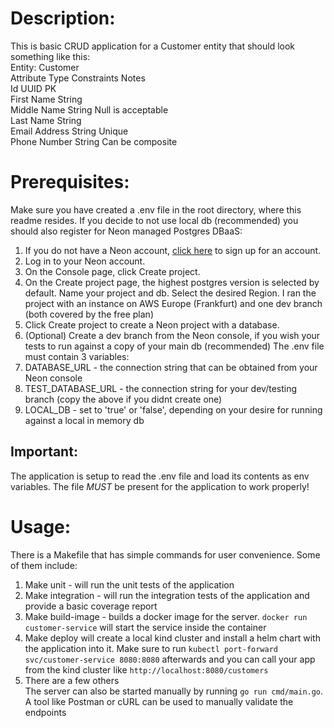 # Description:
This is basic CRUD application for a Customer entity that should look
something like this: <br>
Entity: Customer<br>
Attribute Type Constraints Notes<br>
Id UUID PK<br>
First Name String<br>
Middle Name String Null is acceptable<br>
Last Name String<br>
Email Address String Unique<br>
Phone Number String Can be composite<br>

# Prerequisites:
Make sure you have created a .env file in the root directory, where this readme resides. If you decide
to not use local db (recommended) you should also register for Neon managed Postgres DBaaS:
1. If you do not have a Neon account, [click here](https://console.neon.tech/realms/prod-realm/protocol/openid-connect/auth?client_id=neon-console&redirect_uri=https%3A%2F%2Fconsole.neon.tech%2Fauth%2Fkeycloak%2Fcallback&response_type=code&scope=openid+profile+email&state=6tSQVbgMQ2Al1q6GRWXHqA%3D%3D%2C%2C%2C) to sign up for an account.
2. Log in to your Neon account.
3. On the Console page, click Create project.
4. On the Create project page, the highest postgres version is selected by default. Name your project and db. Select the desired Region. I ran the project with an instance on AWS Europe (Frankfurt) and one dev branch (both covered by the free plan)
5. Click Create project to create a Neon project with a database.
6. (Optional) Create a dev branch from the Neon console, if you wish your tests to run against a copy of your main db (recommended)
   The .env file must contain 3 variables:
1. DATABASE_URL - the connection string that can be obtained from your Neon console
2. TEST_DATABASE_URL - the connection string for your dev/testing branch (copy the above if you didnt create one)
3. LOCAL_DB - set to 'true' or 'false', depending on your desire for running against a local in memory db
## Important:
The application is setup to read the .env file and load its contents as env variables. The file _MUST_ be present for the application to work properly!

# Usage:
There is a Makefile that has simple commands for user convenience. Some of them include:
1. Make unit - will run the unit tests of the application
2. Make integration - will run the integration tests of the application and provide a basic coverage report
3. Make build-image - builds a docker image for the server. `docker run customer-service` will start the service inside the container
4. Make deploy will create a local kind cluster and install a helm chart with the application into it. Make sure to run `kubectl port-forward svc/customer-service 8080:8080` afterwards and you can call your app from the kind cluster like `http://localhost:8080/customers`
5. There are a few others <br>
   The server can also be started manually by running `go run cmd/main.go`. A tool like Postman or cURL can be used to manually validate the endpoints

